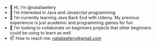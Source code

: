 - 👋 Hi, I’m @nataliaellery
- 👀 I’m interested in Java and Javascript programming
- 🌱 I’m currently learning Java Back End with Udemy. My previous experiencie is just academic and programming games for fun
- 💞️ I’m looking to collaborate on beginners projects that other beginners could be using to learn as well
- 📫 How to reach me: nataliaellery@gmail.com
